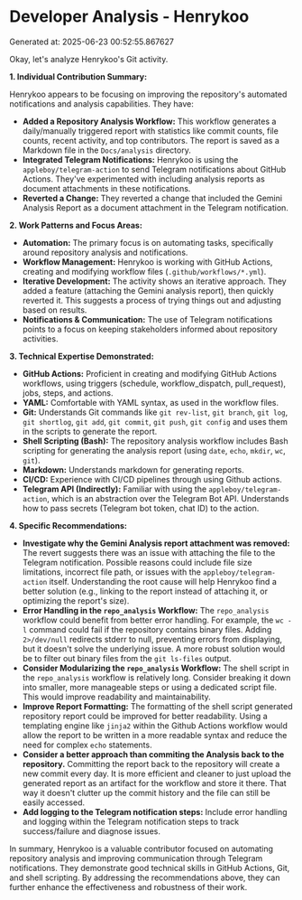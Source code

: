 # Developer Analysis - Henrykoo
Generated at: 2025-06-23 00:52:55.867627

Okay, let's analyze Henrykoo's Git activity.

**1. Individual Contribution Summary:**

Henrykoo appears to be focusing on improving the repository's automated notifications and analysis capabilities.  They have:

*   **Added a Repository Analysis Workflow:** This workflow generates a daily/manually triggered report with statistics like commit counts, file counts, recent activity, and top contributors.  The report is saved as a Markdown file in the `Docs/analysis` directory.
*   **Integrated Telegram Notifications:**  Henrykoo is using the `appleboy/telegram-action` to send Telegram notifications about GitHub Actions. They've experimented with including analysis reports as document attachments in these notifications.
*   **Reverted a Change:**  They reverted a change that included the Gemini Analysis Report as a document attachment in the Telegram notification.

**2. Work Patterns and Focus Areas:**

*   **Automation:** The primary focus is on automating tasks, specifically around repository analysis and notifications.
*   **Workflow Management:** Henrykoo is working with GitHub Actions, creating and modifying workflow files (`.github/workflows/*.yml`).
*   **Iterative Development:**  The activity shows an iterative approach. They added a feature (attaching the Gemini analysis report), then quickly reverted it.  This suggests a process of trying things out and adjusting based on results.
*   **Notifications & Communication:** The use of Telegram notifications points to a focus on keeping stakeholders informed about repository activities.

**3. Technical Expertise Demonstrated:**

*   **GitHub Actions:**  Proficient in creating and modifying GitHub Actions workflows, using triggers (schedule, workflow\_dispatch, pull\_request), jobs, steps, and actions.
*   **YAML:** Comfortable with YAML syntax, as used in the workflow files.
*   **Git:**  Understands Git commands like `git rev-list`, `git branch`, `git log`, `git shortlog`, `git add`, `git commit`, `git push`, `git config` and uses them in the scripts to generate the report.
*   **Shell Scripting (Bash):**  The repository analysis workflow includes Bash scripting for generating the analysis report (using `date`, `echo`, `mkdir`, `wc`, `git`).
*   **Markdown:** Understands markdown for generating reports.
*   **CI/CD:** Experience with CI/CD pipelines through using Github actions.
*   **Telegram API (Indirectly):**  Familiar with using the `appleboy/telegram-action`, which is an abstraction over the Telegram Bot API. Understands how to pass secrets (Telegram bot token, chat ID) to the action.

**4. Specific Recommendations:**

*   **Investigate why the Gemini Analysis report attachment was removed:**  The revert suggests there was an issue with attaching the file to the Telegram notification.  Possible reasons could include file size limitations, incorrect file path, or issues with the `appleboy/telegram-action` itself. Understanding the root cause will help Henrykoo find a better solution (e.g., linking to the report instead of attaching it, or optimizing the report's size).
*   **Error Handling in the `repo_analysis` Workflow:**  The `repo_analysis` workflow could benefit from better error handling.  For example, the `wc -l` command could fail if the repository contains binary files.  Adding `2>/dev/null` redirects stderr to null, preventing errors from displaying, but it doesn't solve the underlying issue. A more robust solution would be to filter out binary files from the `git ls-files` output.
*   **Consider Modularizing the `repo_analysis` Workflow:**  The shell script in the `repo_analysis` workflow is relatively long. Consider breaking it down into smaller, more manageable steps or using a dedicated script file.  This would improve readability and maintainability.
*   **Improve Report Formatting:** The formatting of the shell script generated repository report could be improved for better readability. Using a templating engine like `jinja2` within the Github Actions workflow would allow the report to be written in a more readable syntax and reduce the need for complex `echo` statements.
*   **Consider a better approach than commiting the Analysis back to the repository.** Committing the report back to the repository will create a new commit every day. It is more efficient and cleaner to just upload the generated report as an artifact for the workflow and store it there. That way it doesn't clutter up the commit history and the file can still be easily accessed.
*   **Add logging to the Telegram notification steps:** Include error handling and logging within the Telegram notification steps to track success/failure and diagnose issues.

In summary, Henrykoo is a valuable contributor focused on automating repository analysis and improving communication through Telegram notifications.  They demonstrate good technical skills in GitHub Actions, Git, and shell scripting. By addressing the recommendations above, they can further enhance the effectiveness and robustness of their work.
